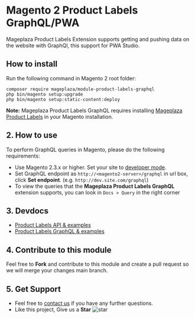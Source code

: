 # Magento 2 Product Labels GraphQL/PWA

Mageplaza Product Labels Extension supports getting and pushing data on the website with GraphQl, this support for PWA Studio.

## How to install

Run the following command in Magento 2 root folder:

```
composer require mageplaza/module-product-labels-graphql
php bin/magento setup:upgrade
php bin/magento setup:static-content:deploy
```

**Note:**
Mageplaza Product Labels GraphQL requires installing [Mageplaza Product Labels](https://www.mageplaza.com/magento-2-product-labels/) in your Magento installation.

## 2. How to use

To perform GraphQL queries in Magento, please do the following requirements:

- Use Magento 2.3.x or higher. Set your site to [developer mode](https://www.mageplaza.com/devdocs/enable-disable-developer-mode-magento-2.html).
- Set GraphQL endpoint as `http://<magento2-server>/graphql` in url box, click **Set endpoint**. 
(e.g. `http://dev.site.com/graphql`)
- To view the queries that the **Mageplaza Product Labels GraphQL** extension supports, you can look in `Docs > Query` in the right corner

## 3. Devdocs

- [Product Labels API & examples](https://documenter.getpostman.com/view/10589000/SzYXWeLf)
- [Product Labels GraphQL & examples](https://documenter.getpostman.com/view/10589000/SzYXVygT)


## 4. Contribute to this module

Feel free to **Fork** and contribute to this module and create a pull request so we will merge your changes main branch.

## 5. Get Support

- Feel free to [contact us](https://www.mageplaza.com/contact.html) if you have any further questions.
- Like this project, Give us a **Star** ![star](https://i.imgur.com/S8e0ctO.png)
